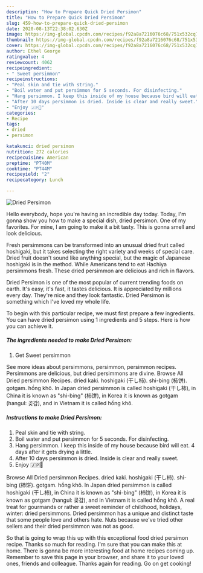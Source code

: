 ```yaml
---
description: "How to Prepare Quick Dried Persimon"
title: "How to Prepare Quick Dried Persimon"
slug: 459-how-to-prepare-quick-dried-persimon
date: 2020-08-13T22:38:02.630Z
image: https://img-global.cpcdn.com/recipes/f92a8a7216076c68/751x532cq70/dried-persimon-recipe-main-photo.jpg
thumbnail: https://img-global.cpcdn.com/recipes/f92a8a7216076c68/751x532cq70/dried-persimon-recipe-main-photo.jpg
cover: https://img-global.cpcdn.com/recipes/f92a8a7216076c68/751x532cq70/dried-persimon-recipe-main-photo.jpg
author: Ethel George
ratingvalue: 4
reviewcount: 4062
recipeingredient:
- " Sweet persimmon"
recipeinstructions:
- "Peal skin and tie with string."
- "Boil water and put persimmon for 5 seconds. For disinfecting."
- "Hang persimmon. I keep this inside of my house because bird will eat. 4 days after it gets drying a little."
- "After 10 days persimmon is dried. Inside is clear and really sweet."
- "Enjoy 🇯🇵🥰"
categories:
- Recipe
tags:
- dried
- persimon

katakunci: dried persimon 
nutrition: 272 calories
recipecuisine: American
preptime: "PT40M"
cooktime: "PT44M"
recipeyield: "2"
recipecategory: Lunch

---
```



![Dried Persimon](https://img-global.cpcdn.com/recipes/f92a8a7216076c68/751x532cq70/dried-persimon-recipe-main-photo.jpg)

Hello everybody, hope you're having an incredible day today. Today, I'm gonna show you how to make a special dish, dried persimon. One of my favorites. For mine, I am going to make it a bit tasty. This is gonna smell and look delicious.

Fresh persimmons can be transformed into an unusual dried fruit called hoshigaki, but it takes selecting the right variety and weeks of special care. Dried fruit doesn&#39;t sound like anything special, but the magic of Japanese hoshigaki is in the method. While Americans tend to eat Hachiya persimmons fresh. These dried persimmon are delicious and rich in flavors.

Dried Persimon is one of the most popular of current trending foods on earth. It's easy, it's fast, it tastes delicious. It is appreciated by millions every day. They're nice and they look fantastic. Dried Persimon is something which I've loved my whole life.


To begin with this particular recipe, we must first prepare a few ingredients. You can have dried persimon using 1 ingredients and 5 steps. Here is how you can achieve it.

<!--inarticleads1-->

##### The ingredients needed to make Dried Persimon:

1. Get  Sweet persimmon


See more ideas about persimmons, persimmon, persimmon recipes. Persimmons are delicious, but dried persimmons are divine. Browse All Dried persimmon Recipes. dried kaki. hoshigaki (干し柿). shi-bing (柿饼). gotgam. hồng khô. In Japan dried persimmon is called hoshigaki (干し柿), in China it is known as &#34;shi-bing&#34; (柿饼), in Korea it is known as gotgam (hangul: 곶감), and in Vietnam it is called hồng khô. 

<!--inarticleads2-->

##### Instructions to make Dried Persimon:

1. Peal skin and tie with string.
1. Boil water and put persimmon for 5 seconds. For disinfecting.
1. Hang persimmon. I keep this inside of my house because bird will eat. 4 days after it gets drying a little.
1. After 10 days persimmon is dried. Inside is clear and really sweet.
1. Enjoy 🇯🇵🥰


Browse All Dried persimmon Recipes. dried kaki. hoshigaki (干し柿). shi-bing (柿饼). gotgam. hồng khô. In Japan dried persimmon is called hoshigaki (干し柿), in China it is known as &#34;shi-bing&#34; (柿饼), in Korea it is known as gotgam (hangul: 곶감), and in Vietnam it is called hồng khô. A real treat for gourmands or rather a sweet reminder of childhood, holidays, winter: dried persimmons. Dried persimmon has a unique and distinct taste that some people love and others hate. Nuts because we&#39;ve tried other sellers and their dried persimmon was not as good. 

So that is going to wrap this up with this exceptional food dried persimon recipe. Thanks so much for reading. I'm sure that you can make this at home. There is gonna be more interesting food at home recipes coming up. Remember to save this page in your browser, and share it to your loved ones, friends and colleague. Thanks again for reading. Go on get cooking!
